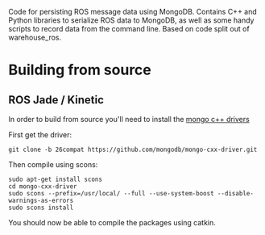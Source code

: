 Code for persisting ROS message data using MongoDB.  Contains C++ and Python libraries to serialize ROS data to MongoDB, as well as some handy scripts to record data from the command line.  Based on code split out of warehouse_ros.

# Building from source

## ROS Jade  / Kinetic

In order to build from source you'll need to install the [mongo c++ drivers](https://github.com/mongodb/mongo-cxx-driver/wiki/Download-and-Compile-the-Legacy-Driver)

First get the driver:
```
git clone -b 26compat https://github.com/mongodb/mongo-cxx-driver.git
```

Then compile using scons:
```
sudo apt-get install scons
cd mongo-cxx-driver
sudo scons --prefix=/usr/local/ --full --use-system-boost --disable-warnings-as-errors
sudo scons install
```

You should now be able to compile the packages using catkin.
